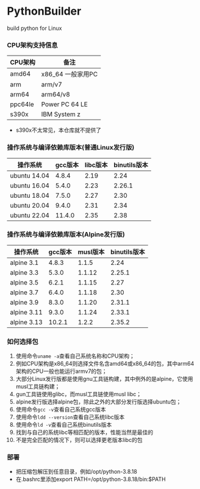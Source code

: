 # PythonBuilder

build python for Linux

### CPU架构支持信息

| CPU架构   | 备注             |
|---------|----------------|
| amd64   | x86_64 一般家用PC  |
| arm     | arm/v7         |
| arm64   | arm64/v8       |
| ppc64le | Power PC 64 LE |
| s390x   | IBM System z   |

- s390x不太常见，本仓库就不提供了

### 操作系统与编译依赖库版本(普通Linux发行版)

| 操作系统         | gcc版本  | libc版本 | binutils版本 | 
|--------------|--------|--------|------------|
| ubuntu 14.04 | 4.8.4  | 2.19   | 2.24       |
| ubuntu 16.04 | 5.4.0  | 2.23   | 2.26.1     |
| ubuntu 18.04 | 7.5.0  | 2.27   | 2.30       |
| ubuntu 20.04 | 9.4.0  | 2.31   | 2.34       |
| ubuntu 22.04 | 11.4.0 | 2.35   | 2.38       |

### 操作系统与编译依赖库版本(Alpine发行版)

| 操作系统        | gcc版本  | musl版本 | binutils版本 | 
|-------------|--------|--------|------------|
| alpine 3.1  | 4.8.3  | 1.1.5  | 2.24       |
| alpine 3.3  | 5.3.0  | 1.1.12 | 2.25.1     |
| alpine 3.5  | 6.2.1  | 1.1.15 | 2.27       |
| alpine 3.7  | 6.4.0  | 1.1.18 | 2.30       |
| alpine 3.9  | 8.3.0  | 1.1.20 | 2.31.1     |
| alpine 3.11 | 9.3.0  | 1.1.24 | 2.33.1     |
| alpine 3.13 | 10.2.1 | 1.2.2  | 2.35.2     |

### 如何选择包

1. 使用命令```uname -a```查看自己系统名称和CPU架构；
2. 例如CPU架构是x86_64则选择文件名含amd64或x86_64的包，其中arm64架构的CPU一般也能运行armv7的包；
3. 大部分Linux发行版都是使用gnu工具链构建，其中例外的是alpine，它使用musl工具链构建；
4. gun工具链使用glibc，而musl工具链使用musl libc；
5. alpine发行版选择alpine包，除此之外的大部分发行版选择ubuntu包；
6. 使用命令```gcc -v```查看自己系统gcc版本
7. 使用命令```ldd --version```查看自己系统libc版本
8. 使用命令```ld -v```查看自己系统binutils版本
9. 找到与自己的系统libc等相匹配的版本，性能当然是最佳的
10. 不是完全匹配的情况下，则可以选择更老版本libc的包

### 部署

- 把压缩包解压到任意目录，例如/opt/python-3.8.18
- 在.bashrc里添加export PATH=/opt/python-3.8.18/bin:$PATH